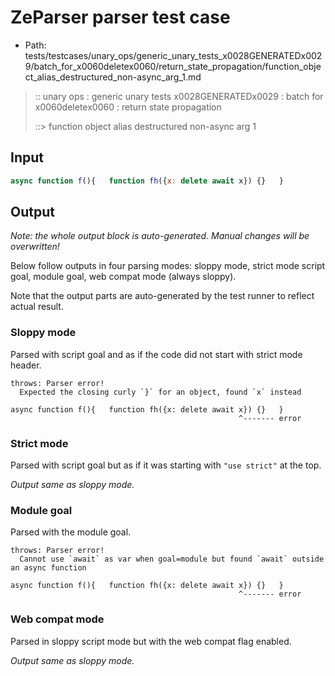 # ZeParser parser test case

- Path: tests/testcases/unary_ops/generic_unary_tests_x0028GENERATEDx0029/batch_for_x0060deletex0060/return_state_propagation/function_object_alias_destructured_non-async_arg_1.md

> :: unary ops : generic unary tests x0028GENERATEDx0029 : batch for x0060deletex0060 : return state propagation
>
> ::> function object alias destructured non-async arg 1

## Input

`````js
async function f(){   function fh({x: delete await x}) {}   }
`````

## Output

_Note: the whole output block is auto-generated. Manual changes will be overwritten!_

Below follow outputs in four parsing modes: sloppy mode, strict mode script goal, module goal, web compat mode (always sloppy).

Note that the output parts are auto-generated by the test runner to reflect actual result.

### Sloppy mode

Parsed with script goal and as if the code did not start with strict mode header.

`````
throws: Parser error!
  Expected the closing curly `}` for an object, found `x` instead

async function f(){   function fh({x: delete await x}) {}   }
                                                   ^------- error
`````

### Strict mode

Parsed with script goal but as if it was starting with `"use strict"` at the top.

_Output same as sloppy mode._

### Module goal

Parsed with the module goal.

`````
throws: Parser error!
  Cannot use `await` as var when goal=module but found `await` outside an async function

async function f(){   function fh({x: delete await x}) {}   }
                                                   ^------- error
`````


### Web compat mode

Parsed in sloppy script mode but with the web compat flag enabled.

_Output same as sloppy mode._
